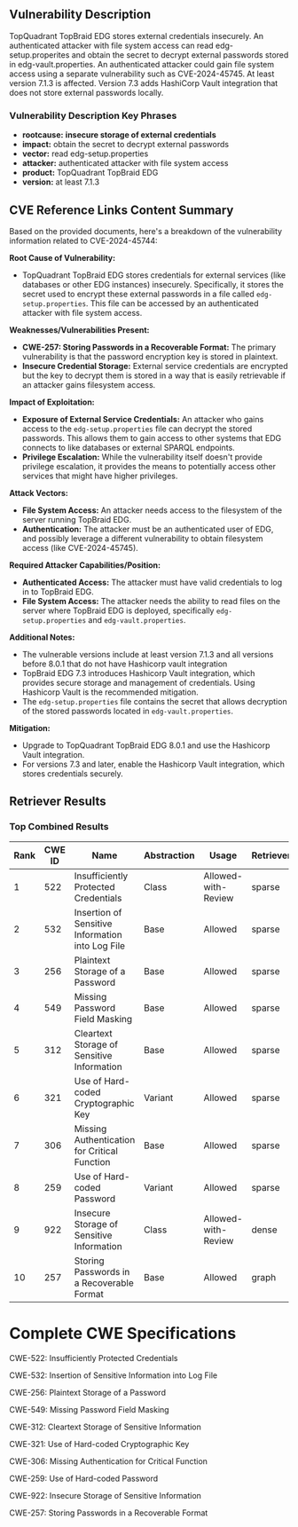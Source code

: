 ## Vulnerability Description
TopQuadrant TopBraid EDG stores external credentials insecurely. An authenticated attacker with file system access can read edg-setup.properites and obtain the secret to decrypt external passwords stored in edg-vault.properties. An authenticated attacker could gain file system access using a separate vulnerability such as CVE-2024-45745. At least version 7.1.3 is affected. Version 7.3 adds HashiCorp Vault integration that does not store external passwords locally.

### Vulnerability Description Key Phrases
- **rootcause:** **insecure storage of external credentials**
- **impact:** obtain the secret to decrypt external passwords
- **vector:** read edg-setup.properties
- **attacker:** authenticated attacker with file system access
- **product:** TopQuadrant TopBraid EDG
- **version:** at least 7.1.3

## CVE Reference Links Content Summary
Based on the provided documents, here's a breakdown of the vulnerability information related to CVE-2024-45744:

**Root Cause of Vulnerability:**
- TopQuadrant TopBraid EDG stores credentials for external services (like databases or other EDG instances) insecurely. Specifically, it stores the secret used to encrypt these external passwords in a file called `edg-setup.properties`. This file can be accessed by an authenticated attacker with file system access.

**Weaknesses/Vulnerabilities Present:**
- **CWE-257: Storing Passwords in a Recoverable Format:** The primary vulnerability is that the password encryption key is stored in plaintext.
- **Insecure Credential Storage:** External service credentials are encrypted but the key to decrypt them is stored in a way that is easily retrievable if an attacker gains filesystem access.

**Impact of Exploitation:**
- **Exposure of External Service Credentials:** An attacker who gains access to the `edg-setup.properties` file can decrypt the stored passwords. This allows them to gain access to other systems that EDG connects to like databases or external SPARQL endpoints.
- **Privilege Escalation:** While the vulnerability itself doesn't provide privilege escalation, it provides the means to potentially access other services that might have higher privileges.

**Attack Vectors:**
- **File System Access:** An attacker needs access to the filesystem of the server running TopBraid EDG.
- **Authentication:** The attacker must be an authenticated user of EDG, and possibly leverage a different vulnerability to obtain filesystem access (like CVE-2024-45745).

**Required Attacker Capabilities/Position:**
- **Authenticated Access:** The attacker must have valid credentials to log in to TopBraid EDG.
- **File System Access:** The attacker needs the ability to read files on the server where TopBraid EDG is deployed, specifically `edg-setup.properties` and `edg-vault.properties`.

**Additional Notes:**
- The vulnerable versions include at least version 7.1.3 and all versions before 8.0.1 that do not have Hashicorp vault integration
- TopBraid EDG 7.3 introduces Hashicorp Vault integration, which provides secure storage and management of credentials. Using Hashicorp Vault is the recommended mitigation.
-  The `edg-setup.properties` file contains the secret that allows decryption of the stored passwords located in `edg-vault.properties`.

**Mitigation:**
- Upgrade to TopQuadrant TopBraid EDG 8.0.1 and use the Hashicorp Vault integration.
- For versions 7.3 and later, enable the Hashicorp Vault integration, which stores credentials securely.

## Retriever Results

### Top Combined Results

| Rank | CWE ID | Name | Abstraction | Usage  | Retrievers | Individual Scores |
|------|--------|------|-------------|-------|------------|-------------------|
| 1 | 522 | Insufficiently Protected Credentials | Class | Allowed-with-Review | sparse | 0.392 |
| 2 | 532 | Insertion of Sensitive Information into Log File | Base | Allowed | sparse | 0.389 |
| 3 | 256 | Plaintext Storage of a Password | Base | Allowed | sparse | 0.381 |
| 4 | 549 | Missing Password Field Masking | Base | Allowed | sparse | 0.380 |
| 5 | 312 | Cleartext Storage of Sensitive Information | Base | Allowed | sparse | 0.365 |
| 6 | 321 | Use of Hard-coded Cryptographic Key | Variant | Allowed | sparse | 0.361 |
| 7 | 306 | Missing Authentication for Critical Function | Base | Allowed | sparse | 0.354 |
| 8 | 259 | Use of Hard-coded Password | Variant | Allowed | sparse | 0.351 |
| 9 | 922 | Insecure Storage of Sensitive Information | Class | Allowed-with-Review | dense | 0.552 |
| 10 | 257 | Storing Passwords in a Recoverable Format | Base | Allowed | graph | 0.002 |



# Complete CWE Specifications

CWE-522: Insufficiently Protected Credentials

CWE-532: Insertion of Sensitive Information into Log File

CWE-256: Plaintext Storage of a Password

CWE-549: Missing Password Field Masking

CWE-312: Cleartext Storage of Sensitive Information

CWE-321: Use of Hard-coded Cryptographic Key

CWE-306: Missing Authentication for Critical Function

CWE-259: Use of Hard-coded Password

CWE-922: Insecure Storage of Sensitive Information

CWE-257: Storing Passwords in a Recoverable Format